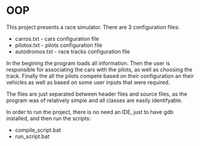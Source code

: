 # OOP

This project presents a race simulator.
There are 3 configuration files:
  - carros.txt - cars configuration file
  - pilotox.txt - pilots configuration file
  - autodromos.txt - race tracks configuration file

In the begining the program loads all information. Then the user is responsible for associating the cars with the pilots, as well as choosing the track.
Finally the all the pilots compete based on their configuration an their vehicles as well as based on some user inputs that were required.

The files are just separated between header files and source files, as the program was of relatively simple and all classes are easily identifyable.

In order to run the project, there is no need an IDE, just to have gdb installed, and then run the scripts: 
  - compile_script.bat
  - run_script.bat
